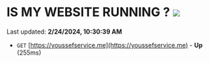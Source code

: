# IS MY WEBSITE RUNNING ? [![](https://img.shields.io/static/v1?label=Sponsor&message=%E2%9D%A4&logo=GitHub&color=%23fe8e86)](https://github.com/sponsors/<username>)

Last updated: **2/24/2024, 10:30:39 AM**

- `GET` [https://youssefservice.me](https://youssefservice.me) - **Up** (255ms)
